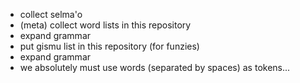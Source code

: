 - collect selma'o
- (meta) collect word lists in this repository
- expand grammar
- put gismu list in this repository (for funzies)
- expand grammar
- we absolutely must use words (separated by spaces) as tokens...
